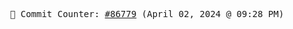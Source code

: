 <p align="center">
    <samp>
        📮 Commit Counter: <a href="https://github.com/Javascript-void0/Javascript-void0/commits/main">#86779</a> (April 02, 2024 @ 09:28 PM)
    </samp>
</p>